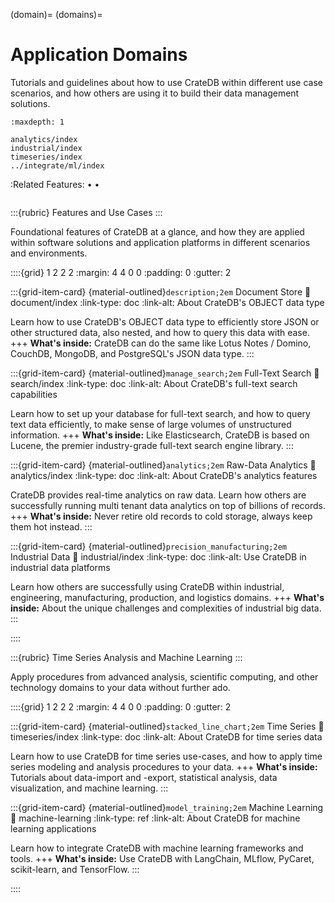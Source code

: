(domain)=
(domains)=

# Application Domains

Tutorials and guidelines about how to use CrateDB within different use case
scenarios, and how others are using it to build their data management
solutions.


```{toctree}
:maxdepth: 1

analytics/index
industrial/index
timeseries/index
../integrate/ml/index
```

:Related Features:
  [](#document) •
  [](#fulltext) •
  [](#geospatial)

```{include} /_include/styles.html
```


:::{rubric} Features and Use Cases
:::

Foundational features of CrateDB at a glance, and how they are applied
within software solutions and application platforms in different scenarios
and environments.

::::{grid} 1 2 2 2
:margin: 4 4 0 0
:padding: 0
:gutter: 2


:::{grid-item-card} {material-outlined}`description;2em` Document Store
:link: document/index
:link-type: doc
:link-alt: About CrateDB's OBJECT data type

Learn how to use CrateDB's OBJECT data type to efficiently store JSON or
other structured data, also nested, and how to query this data with ease.
+++
**What's inside:**
CrateDB can do the same like Lotus Notes / Domino, CouchDB, MongoDB,
and PostgreSQL's JSON data type.
:::


:::{grid-item-card} {material-outlined}`manage_search;2em` Full-Text Search
:link: search/index
:link-type: doc
:link-alt: About CrateDB's full-text search capabilities

Learn how to set up your database for full-text search, and how to query
text data efficiently, to make sense of large volumes of unstructured
information.
+++
**What's inside:**
Like Elasticsearch, CrateDB is based on Lucene, the premier industry-grade
full-text search engine library.
:::


:::{grid-item-card} {material-outlined}`analytics;2em` Raw-Data Analytics
:link: analytics/index
:link-type: doc
:link-alt: About CrateDB's analytics features

CrateDB provides real-time analytics on raw data.
Learn how others are successfully running multi tenant data analytics on
top of billions of records.
+++
**What's inside:**
Never retire old records to cold storage, always keep them hot instead.
:::


:::{grid-item-card} {material-outlined}`precision_manufacturing;2em` Industrial Data
:link: industrial/index
:link-type: doc
:link-alt: Use CrateDB in industrial data platforms

Learn how others are successfully using CrateDB within industrial,
engineering, manufacturing, production, and logistics domains.
+++
**What's inside:**
About the unique challenges and complexities of industrial big data.
:::


::::


:::{rubric} Time Series Analysis and Machine Learning
:::

Apply procedures from advanced analysis, scientific computing, and other
technology domains to your data without further ado.

::::{grid} 1 2 2 2
:margin: 4 4 0 0
:padding: 0
:gutter: 2


:::{grid-item-card} {material-outlined}`stacked_line_chart;2em` Time Series
:link: timeseries/index
:link-type: doc
:link-alt: About CrateDB for time series data

Learn how to use CrateDB for time series use-cases,
and how to apply time series modeling and analysis procedures
to your data.
+++
**What's inside:**
Tutorials about data-import and -export, statistical
analysis, data visualization, and machine learning.
:::


:::{grid-item-card} {material-outlined}`model_training;2em` Machine Learning
:link: machine-learning
:link-type: ref
:link-alt: About CrateDB for machine learning applications

Learn how to integrate CrateDB with machine learning frameworks and tools.
+++
**What's inside:**
Use CrateDB with LangChain, MLflow, PyCaret, scikit-learn,
and TensorFlow.
:::


::::
